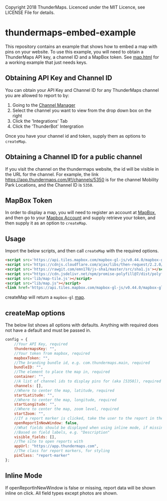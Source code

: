 Copyright 2018 ThunderMaps. Licenced under the MIT Licence, see LICENSE File for details.
# thundermaps-embed-example
This repository contains an example that shows how to embed a map with pins on your website.
To use this example, you will need to obtain a ThunderMaps API key, a channel ID and a MapBox token.
See [map.html](map.html) for a working example that just needs keys. 

Obtaining API Key and Channel ID
--------------------------------
You can obtain your API Key and Channel ID for any ThunderMaps channel you are allowed to report to by:

1. Going to the [Channel Manager](https://app.thundermaps.com/#!/channel-manager)
1. Select the channel you want to view from the drop down box on the right
1. Click the 'Integrations' Tab
1. Click the 'ThunderBot' Intergration

Once you have your channel id and token, supply them as options to `createMap`.

Obtaining a Channel ID for a public channel
-------------------------------------------
If you visit the channel on the thundermaps website, the id will be visible in the URL for the channel.
For example, the link <https://app.thundermaps.com/#!/channels/5350> is for the channel Mobility Park Locations, and the Channel ID is `5350`. 

MapBox Token
------------
In order to display a map, you will need to register an account at [MapBox](https://mapbox.com), and then go to your [Mapbox Account](https://www.mapbox.com/account/) and supply retrieve your token, and then supply it as an option to `createMap`.

Usage
-----
Import the below scripts, and then call `createMap` with the required options.
```html
<script src='https://api.tiles.mapbox.com/mapbox-gl-js/v0.44.0/mapbox-gl.js'></script>
<script src='https://cdnjs.cloudflare.com/ajax/libs/then-request/2.2.0/request.min.js'></script>
<script src='https://rawgit.com/emn178/js-sha1/master/src/sha1.js'></script>
<script src="https://cdn.jsdelivr.net/npm/promise-polyfill@7/dist/polyfill.min.js"></script>
<script src='lib/map-tile.js'></script>
<script src="lib/map.js"></script>
<link href='https://api.tiles.mapbox.com/mapbox-gl-js/v0.44.0/mapbox-gl.css' rel='stylesheet' />
```

createMap will return a `mapbox-gl` [map](https://www.mapbox.com/mapbox-gl-js/api/#map).

createMap options
-----------------
The below list shows all options with defaults. Anything with required does not have a default and must be passed in.
```javascript
config = {
    //Your API Key, required
    thundermapsKey: "",
    //Your token from mapbox, required
    mapboxToken: "",
    //The branding bundle id, e.g. com.thundermaps.main, required
    bundleID: "",
    //The element to place the map in, required
    container: "",
    //A list of channel ids to display pins for (aka [5350]), required
    channels: [],
    //Where to center the map, latitude, required
    startLatitude: "",
    //Where to center the map, longitude, required
    startLongitude: "",
    //Where to center the map, zoom level, required
    startZoom: "",
    //If a report marker is clicked, take the user to the report in the app, else show report data inline
    openReportInNewWindow: false,
    //What fields should be displayed when using inline mode, if missing all fields are shown.
    //Based on field labels, e.g. "Description"
    visible_fields: [],
    //The site to open reports with
    appUrl: "https://app.thundermaps.com",
    //The class for report markers, for styling
    pinClass: "report-marker"
};
```
Inline Mode
-----------
If openReportInNewWindow is false or missing, report data will be shown inline on click. All field types except photos are shown.

